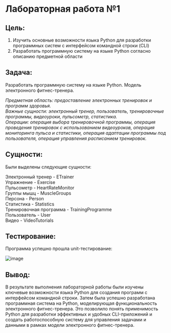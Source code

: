 # Лабораторная работа №1

## Цель: 
1. Изучить основные возможности языка Python для разработки программных систем с интерфейсом командной строки (CLI)
2. Разработать программную систему на языке Python согласно описанию предметной области
## Задача:
Разработать программную систему на языке Python. Модель электронного фитнес-тренера.

<em>
Предметная область: предоставление электронных тренировок и программ здоровья.<br>
Важные сущности: электронный тренер, пользователь, тренировочные программы, видеоуроки, пульсометр, статистика.<br>
Операции: операция выбора тренировочной программы, операция проведения тренировок с использованием видеоуроков, операция мониторинга пульса и статистики, операция адаптации программы под пользователя, операция управления расписанием тренировок.
</em>

## Сущности:
Были выделены следующие сущности:

Электронный тренер - ETrainer <br>
Упражнение - Exercise <br>
Пульсометр - HeartRateMonitor <br>
Группы мышц - MuscleGroups <br>
Персона - Person <br>
Статистика - Statistics <br>
Тренировочная программа - TrainingProgramme <br>
Пользователь - User <br>
Видео - VideoTutorials <br>


## Тестирование:
Программа успешно прошла unit-тестирование:


![image](https://github.com/getkid/PPOIS/assets/115876128/b357320d-ff79-4bed-9f04-79bf1e8d0fa7)



## Вывод:
В результате выполнения лабораторной работы были изучены ключевые возможности языка Python для создания программ с интерфейсом командной строки. Затем была успешно разработана программная система на Python, моделирующая функциональность электронного фитнес-тренера. Это позволило понять применимость Python для разработки эффективных и удобных CLI-приложений и создать работоспособную систему для управления задачами и данными в рамках модели электронного фитнес-тренера.

